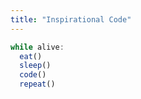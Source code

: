 ```yaml
---
title: "Inspirational Code"
---
```


```javascript
while alive:
  eat()
  sleep()
  code()
  repeat()
```
